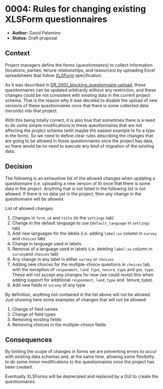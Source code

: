 # 0004: Rules for changing existing XLSForm questionnaires

- **Author:** David Palomino 
- **Status:** Draft proposal

## Context

Project managers define the forms (_questionnaires_) to collect information (locations, parties, tenure relationships, and resources) by uploading Excel spreadsheets that follow [XLSForm](http://xlsform.org/) specification.

As it was described in [DR_0001_blocking_questionnaire-upload](https://github.com/Cadasta/decision-records/pull/1), these quesitonnaires can be updated arbitrarily without any restriction, and these changes could be not consistent with existing data in the current project schema. That is the reason why it was decided to disable the upload of new versions of these questionnaires once that there is some collected data (records) into that project.

With this being totally correct, it is also true that sometimes there is a need to do some simple modifications in these quesitonnaires that are not affecting the project schema (with maybe the easiest example to fix a typo in the form). So we need to define clear rules describing the changes that are going to be allowed in those questionnaires once the project has data, so there would be no need to execute any kind of migration of the existing data.

## Decision

The following is an exhaustive list of the allowed changes when updating a questionnaire (i.e. uploading a new version of it) once that there is some data in the project. Anything that is not listed in the following list is not allowed. If there is no data yet in the project, then any change in the questionnaire will be allowed.

List of allowed changes: 
1. Changes in `form_id` and `title` (in the `settings` tab)
2. Change in the default language to use (`default_language` in `settings` tab)
3. Add new languages for the labels (i.e. adding `label:xx` column in `survey` and `choices` tab)
4. Change in language used in labels
5. Removal of a language used in labels (i.e. deleting `label:xx` column in `survey`and `choices` tab)
6. Any change in any label in either `survey` or `choices`
7. Adding new choices for the multiple-choice questions in `choices` tab, with the exception of `respondent`, `land_type`, `tenure_type` and `geo_type`. These will not accept any changes for now (we could revisit this when adding support for additional `respondent`, `land_type` and `tenure_type). 
8. Add new fields in `survey` of any type

By definition, anything not contained in the list above will not be allowed. Just showing here some examples of changes that will not be allowed:
1. Change of field names
2. Change of field types
3. Removing existing fields
4. Removing choices in the multiple-choice fields

## Consequences

By limiting the scope of changes in forms we are preventing errors to occur with existing data schemas and, at the same time, allowing some flexibility to do some minor modifications to the questionnaires once the project has been created.

Eventually XLSForms will be deprecated and replaced by a GUI to create the questionnaires.


